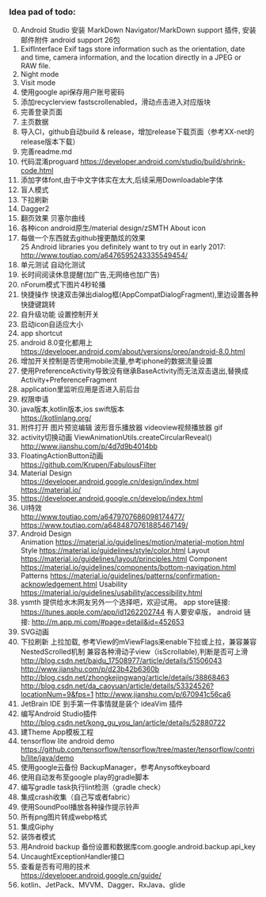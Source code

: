 ###  Idea pad of todo:

0.  Android Studio 安装 ＭarkDown Navigator/ＭarkDown support 插件, 安装邮件附件 android support 26包
1.  ExifInterface
    Exif tags store information such as the orientation, date and time, camera information, and the location directly in a JPEG or RAW file.
2.  Night mode
3.  Visit mode
4.  使用google api保存用户账号密码
5.  添加recyclerview fastscrollenabled，滑动点击进入对应版块
6.  完善登录页面
7.  主页数据
8.  导入CI，github自动build & release，增加release下载页面（参考XX-net的release版本下载）
9.  完善readme.md
10. 代码混淆proguard https://developer.android.com/studio/build/shrink-code.html
11. 添加字体font,由于中文字体实在太大,后续采用Downloadable字体
12. 盲人模式
13. 下拉刷新
14. Dagger2
15. 翻页效果 贝塞尔曲线
16. 各种icon android原生/material design/zSMTH About icon
17. 每做一个东西就去github搜更酷炫的效果  
    25 Android libraries you definitely want to try out in early 2017:  
    http://www.toutiao.com/a6476595243335549454/
18. 单元测试 自动化测试
19. 长时间阅读休息提醒(加广告,无网络也加广告)
20. nForum模式下图片4秒轮播
21. 快捷操作 快速双击弹出dialog框(AppCompatDialogFragment),里边设置各种快捷键跳转
22. 自升级功能 设置控制开关
23. 启动icon自适应大小
24. app shortcut
25. android 8.0变化都用上  
    https://developer.android.com/about/versions/oreo/android-8.0.html
26. 增加开关控制是否使用mobile流量,参考iphone的数据流量设置
27. 使用PreferenceActivity导致没有继承BaseActivity而无法双击退出,替换成Activity+PreferenceFragment
28. application里监听应用是否进入前后台
29. 权限申请
30. java版本,kotlin版本,ios swift版本  
    https://kotlinlang.org/
31. 附件打开
    图片预览编辑
    波形音乐播放器
    videoview视频播放器
    gif
32. activity切换动画 ViewAnimationUtils.createCircularReveal()  
    http://www.jianshu.com/p/4d7d9b4014bb
33. FloatingActionButton动画  
    https://github.com/Krupen/FabulousFilter
34. Material Design  
    https://developer.android.google.cn/design/index.html
    https://material.io/
35. https://developer.android.google.cn/develop/index.html
36. UI特效  
    http://www.toutiao.com/a6479707686098174477/
    https://www.toutiao.com/a6484870761885467149/
37. Android Design  
    Animation  https://material.io/guidelines/motion/material-motion.html
    Style  https://material.io/guidelines/style/color.html
    Layout  https://material.io/guidelines/layout/principles.html
    Component  https://material.io/guidelines/components/bottom-navigation.html
    Patterns  https://material.io/guidelines/patterns/confirmation-acknowledgement.html
    Usability  https://material.io/guidelines/usability/accessibility.html
38. ysmth 提供给水木网友另外一个选择吧，欢迎试用。 
    app store链接: https://itunes.apple.com/app/id1262202744 
    有人要安卓版， 
    android 链接: http://m.app.mi.com/#page=detail&id=452653 
39. SVG动画
40. 下拉刷新 上拉加载, 参考View的mViewFlags来enable下拉或上拉，兼容兼容NestedScrolled机制
    兼容各种滑动子view（isScrollable),判断是否可上滑 http://blog.csdn.net/baidu_17508977/article/details/51506043
    http://www.jianshu.com/p/d23b42b6360b  
    http://blog.csdn.net/zhongkejingwang/article/details/38868463  
    http://blog.csdn.net/da_caoyuan/article/details/53324526?locationNum=9&fps=1
    http://www.jianshu.com/p/670941c56ca6
41. JetBrain IDE 到手第一件事情就是装个 ideaVim 插件
42. 编写Android Studio插件  
    http://blog.csdn.net/kong_gu_you_lan/article/details/52880722
43. 建Theme App模板工程
44. tensorflow lite android demo  
    https://github.com/tensorflow/tensorflow/tree/master/tensorflow/contrib/lite/java/demo
45. 使用google云备份 BackupManager，参考Anysoftkeyboard
46. 使用自动发布至google play的gradle脚本
47. 编写gradle task执行lint检测（gradle check）
48. 集成crash收集（自己写或者fabric）
49. 使用SoundPool播放各种操作提示铃声
50. 所有png图片转成webp格式
51. 集成Giphy
52. 装饰者模式
53. 用Android backup 备份设置和数据库com.google.android.backup.api_key
54. UncaughtExceptionHandler接口
55. 查看是否有可用的技术  
    https://developer.android.google.cn/guide/
56. kotlin、JetPack、MVVM、Dagger、RxJava、glide
